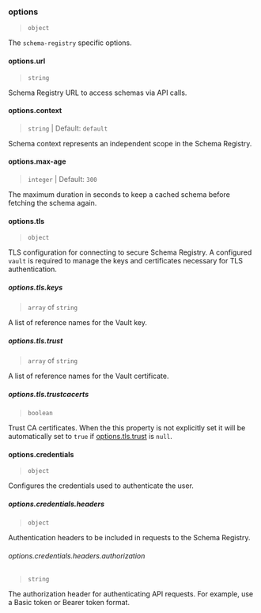 ### options

> `object`

The `schema-registry` specific options.

#### options.url

> `string`

Schema Registry URL to access schemas via API calls.

#### options.context

> `string` | Default: `default`

Schema context represents an independent scope in the Schema Registry.

#### options.max-age

> `integer` | Default: `300`

The maximum duration in seconds to keep a cached schema before fetching the schema again.

#### options.tls

> `object`

TLS configuration for connecting to secure Schema Registry. A configured `vault` is required to manage the keys and certificates necessary for TLS authentication.

##### options.tls.keys

> `array` of `string`

A list of reference names for the Vault key.

##### options.tls.trust

> `array` of `string`

A list of reference names for the Vault certificate.

##### options.tls.trustcacerts

> `boolean`

Trust CA certificates. When the this property is not explicitly set it will be automatically set to `true` if [options.tls.trust](#options-tls-trust) is `null`.

#### options.credentials

> `object`

Configures the credentials used to authenticate the user.

##### options.credentials.headers

> `object`

Authentication headers to be included in requests to the Schema Registry.

###### options.credentials.headers.authorization

> `string`

The authorization header for authenticating API requests. For example, use a Basic token or Bearer token format.
